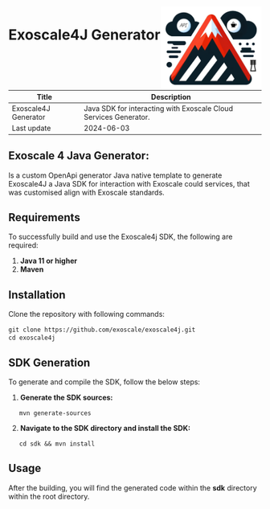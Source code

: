 <img src="img/img.png" alt="Description of image" width="200" style="float: right;">

# Exoscale4J Generator


| Title                | Description                                                      |
|----------------------|------------------------------------------------------------------|
| Exoscale4J Generator | Java SDK for interacting with Exoscale Cloud Services Generator. |
| Last update          | 2024-06-03                                                       |

## **Exoscale 4 Java Generator**: 
Is a custom OpenApi generator Java native template to generate Exoscale4J a Java SDK for interaction with Exoscale could services, that was customised align with Exoscale standards.

## **Requirements**
To successfully build and use the Exoscale4j SDK, the following are required:

1. **Java 11 or higher**
2. **Maven**
## **Installation**
Clone the repository with following commands:

```shell
git clone https://github.com/exoscale/exoscale4j.git
cd exoscale4j
```
## **SDK Generation**
To generate and compile the SDK, follow the below steps:

1. **Generate the SDK sources:**
```shell
   mvn generate-sources
```
2. **Navigate to the SDK directory and install the SDK:**
```shell
   cd sdk && mvn install
```

## **Usage**
After the building, you will find the generated code within the **sdk** directory within the root directory.


